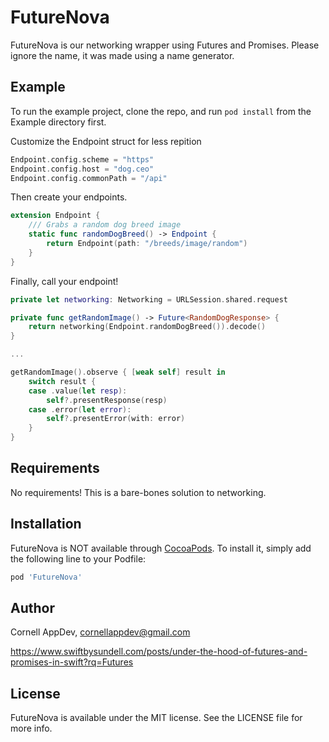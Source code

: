 # FutureNova

FutureNova is our networking wrapper using Futures and Promises. Please ignore the name, it was made using a name generator. 

## Example

To run the example project, clone the repo, and run `pod install` from the Example directory first.

Customize the Endpoint struct for less repition

```swift
Endpoint.config.scheme = "https"
Endpoint.config.host = "dog.ceo"
Endpoint.config.commonPath = "/api"
```

Then create your endpoints.

```swift
extension Endpoint {
    /// Grabs a random dog breed image
    static func randomDogBreed() -> Endpoint {
        return Endpoint(path: "/breeds/image/random")
    }
}
```

Finally, call your endpoint!

```swift
private let networking: Networking = URLSession.shared.request

private func getRandomImage() -> Future<RandomDogResponse> {
    return networking(Endpoint.randomDogBreed()).decode()
}

...

getRandomImage().observe { [weak self] result in
    switch result {
    case .value(let resp):
        self?.presentResponse(resp)
    case .error(let error):
        self?.presentError(with: error)
    }
}
```

## Requirements

No requirements! This is a bare-bones solution to networking.

## Installation

FutureNova is NOT available through [CocoaPods](https://cocoapods.org). To install
it, simply add the following line to your Podfile:

```ruby
pod 'FutureNova'
```

## Author

Cornell AppDev, cornellappdev@gmail.com

https://www.swiftbysundell.com/posts/under-the-hood-of-futures-and-promises-in-swift?rq=Futures

## License

FutureNova is available under the MIT license. See the LICENSE file for more info.
